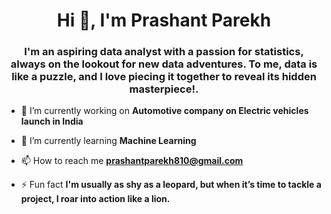 
<h1 align="center">Hi 👋, I'm Prashant Parekh </h1>
<h3 align="center">I'm an aspiring data analyst with a passion for statistics, always on the lookout for new data adventures. To me, data is like a puzzle, and I love piecing it together to reveal its hidden masterpiece!.</h3>

- 🔭 I’m currently working on **Automotive company on Electric vehicles launch in India**

- 🌱 I’m currently learning **Machine Learning**
  
- 📫 How to reach me **prashantparekh810@gmail.com**

- ⚡ Fun fact **I'm usually as shy as a leopard, but when it’s time to tackle a project, I roar into action like a lion.**
<!---
Prashantparekh1718/Prashantparekh1718 is a ✨ special ✨ repository because its `README.md` (this file) appears on your GitHub profile.
You can click the Preview link to take a look at your changes.
--->
